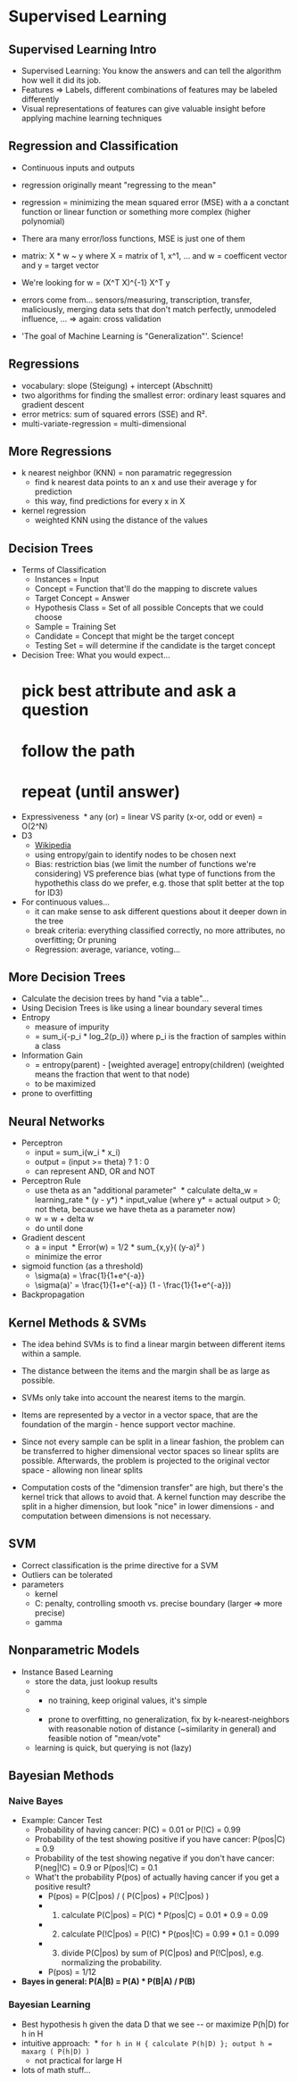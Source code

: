 # Supervised Learning

## Supervised Learning Intro
* Supervised Learning: You know the answers and can tell the algorithm how well it did its job.
* Features => Labels, different combinations of features may be labeled differently
* Visual representations of features can give valuable insight before applying machine learning techniques

## Regression and Classification
* Continuous inputs and outputs
* regression originally meant "regressing to the mean"
* regression = minimizing the mean squared error (MSE) with a a conctant function or linear function or something more complex (higher polynomial)
* There ara many error/loss functions, MSE is just one of them

* matrix: X * w ~ y where X = matrix of 1, x^1, ... and w = coefficent vector and y = target vector
* We're looking for w = (X^T X)^{-1} X^T y

* errors come from... sensors/measuring, transcription, transfer, maliciously, merging data sets that don't match perfectly, unmodeled influence, ... => again: cross validation

* 'The goal of Machine Learning is "Generalization"'. Science!

## Regressions
* vocabulary: slope (Steigung) + intercept (Abschnitt)
* two algorithms for finding the smallest error: ordinary least squares and gradient descent
* error metrics: sum of squared errors (SSE) and R².
* multi-variate-regression = multi-dimensional

## More Regressions
* k nearest neighbor (KNN) = non paramatric regegression
  * find k nearest data points to an x and use their average y for prediction
  * this way, find predictions for every x in X
* kernel regression
  * weighted KNN using the distance of the values

## Decision Trees
* Terms of Classification
  * Instances = Input
  * Concept = Function that'll do the mapping to discrete values
  * Target Concept = Answer
  * Hypothesis Class = Set of all possible Concepts that we could choose
  * Sample = Training Set
  * Candidate = Concept that might be the target concept
  * Testing Set = will determine if the candidate is the target concept
* Decision Tree: What you would expect...
  # pick best attribute and ask a question
  # follow the path
  # repeat (until answer)
* Expressiveness
  * any (or) = linear VS parity (x-or, odd or even) = O(2^N)
* D3
  * [Wikipedia](https://de.wikipedia.org/wiki/ID3)
  * using entropy/gain to identify nodes to be chosen next
  * Bias: restriction bias (we limit the number of functions we're considering) VS preference bias (what type of functions from the hypothethis class do we prefer, e.g. those that split better at the top for ID3)
* For continuous values...
    * it can make sense to ask different questions about it deeper down in the tree
    * break criteria: everything classified correctly, no more attributes, no overfitting; Or pruning
    * Regression: average, variance, voting...

## More Decision Trees
* Calculate the decision trees by hand "via a table"...
* Using Decision Trees is like using a linear boundary several times
* Entropy
  * measure of impurity
  * = sum_i{-p_i * log_2(p_i)} where p_i is the fraction of samples within a class
* Information Gain
  * = entropy(parent) - [weighted average] entropy(children) (weighted means the fraction that went to that node)
  * to be maximized
* prone to overfitting

## Neural Networks
* Perceptron
  * input = sum_i(w_i * x_i)
  * output = (input >= theta) ? 1 : 0
  * can represent AND, OR and NOT
* Perceptron Rule
  * use theta as an "additional parameter"
  * calculate delta_w = learning_rate * (y - y*) * input_value (where y* = actual output > 0; not theta, because we have theta as a parameter now)
  * w = w + delta w
  * do until done
* Gradient descent
  * a = input
  * Error(w) = 1/2 * sum_{x,y}( (y-a)² )
  * minimize the error
* sigmoid function (as a threshold)
  * \sigma(a) = \frac{1}{1+e^{-a}}
  * \sigma(a)' = \frac{1}{1+e^{-a}} (1 - \frac{1}{1+e^{-a}})
* Backpropagation

## Kernel Methods & SVMs
* The idea behind SVMs is to find a linear margin between different items within a sample.
* The distance between the items and the margin shall be as large as possible.
* SVMs only take into account the nearest items to the margin.
* Items are represented by a vector in a vector space, that are the foundation of the margin - hence support vector machine.

* Since not every sample can be split in a linear fashion, the problem can be transferred to higher dimensional vector spaces so linear splits are possible. Afterwards, the problem is projected to the original vector space - allowing non linear splits
* Computation costs of the "dimension transfer" are high, but there's the kernel trick that allows to avoid that. A kernel function may describe the split in a higher dimension, but look "nice" in lower dimensions - and computation between dimensions is not necessary.

## SVM
* Correct classification is the prime directive for a SVM
* Outliers can be tolerated
* parameters
  * kernel
  * C: penalty, controlling smooth vs. precise boundary (larger => more precise)
  * gamma

## Nonparametric Models
* Instance Based Learning
  * store the data, just lookup results
  * + no training, keep original values, it's simple
  * - prone to overfitting, no generalization, fix by k-nearest-neighbors with reasonable notion of distance (~similarity in general) and feasible notion of "mean/vote"
  * learning is quick, but querying is not (lazy)

## Bayesian Methods

### Naive Bayes
* Example: Cancer Test
  * Probability of having cancer: P(C) = 0.01 or P(!C) = 0.99
  * Probability of the test showing positive if you have cancer: P(pos|C) = 0.9
  * Probability of the test showing negative if you don't have cancer: P(neg|!C) = 0.9 or P(pos|!C) = 0.1
  * What't the probability P(pos) of actually having cancer if you get a positive result?
    * P(pos) = P(C|pos) / ( P(C|pos) + P(!C|pos) )
    * 1) calculate P(C|pos) = P(C) * P(pos|C) = 0.01 * 0.9 = 0.09
    * 2) calculate P(!C|pos) = P(!C) * P(pos|!C) = 0.99 * 0.1 = 0.099
    * 3) divide P(C|pos) by sum of P(C|pos) and P(!C|pos), e.g. normalizing the probability.
    * P(pos) = 1/12
* **Bayes in general: P(A|B) = P(A) * P(B|A) / P(B)**

### Bayesian Learning
* Best hypothesis h given the data D that we see -- or maximize P(h|D) for h in H
* intuitive approach:
  * ```for h in H { calculate P(h|D) }; output h = maxarg ( P(h|D) )```
  * not practical for large H
* lots of math stuff...
